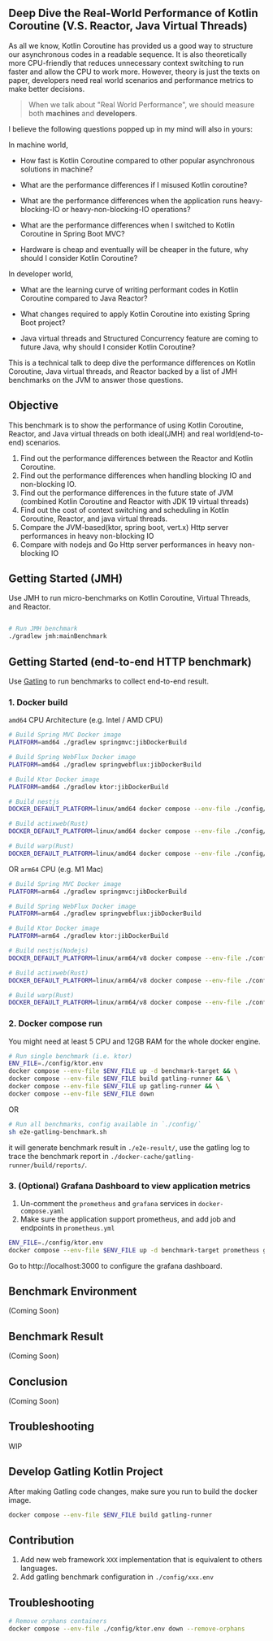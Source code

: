 ## Deep Dive the Real-World Performance of Kotlin Coroutine (V.S. Reactor, Java Virtual Threads)

As all we know, Kotlin Coroutine has provided us a good way to structure our asynchronous codes
in a readable sequence. It is also theoretically more CPU-friendly that reduces unnecessary context
switching to run faster and allow the CPU to work more. However, theory is just the texts on paper,
developers need real world scenarios and performance metrics to make better decisions.

> When we talk about "Real World Performance", we should measure both **machines** and **developers**.

I believe the following questions popped up in my mind will also in yours:

In machine world,

- How fast is Kotlin Coroutine compared to other popular asynchronous solutions in machine?

- What are the performance differences if I misused Kotlin coroutine?

- What are the performance differences when the application runs heavy-blocking-IO or
  heavy-non-blocking-IO operations?

- What are the performance differences when I switched to Kotlin Coroutine in Spring Boot MVC?

- Hardware is cheap and eventually will be cheaper in the future, why should I consider Kotlin Coroutine?

In developer world,

- What are the learning curve of writing performant codes in Kotlin Coroutine compared to Java Reactor?

- What changes required to apply Kotlin Coroutine into existing Spring Boot project?

- Java virtual threads and Structured Concurrency feature are coming to future Java, why should I consider Kotlin Coroutine?

This is a technical talk to deep dive the performance differences on Kotlin Coroutine,
Java virtual threads, and Reactor backed by a list of JMH benchmarks on the JVM to answer those questions.

## Objective

This benchmark is to show the performance of using Kotlin Coroutine, Reactor, and
Java virtual threads on both ideal(JMH) and real world(end-to-end) scenarios.

1. Find out the performance differences between the Reactor and Kotlin Coroutine.
2. Find out the performance differences when handling blocking IO and non-blocking IO.
3. Find out the performance differences in the future state of JVM (combined Kotlin Coroutine and Reactor with JDK 19 virtual threads)
4. Find out the cost of context switching and scheduling in Kotlin Coroutine, Reactor, and java virtual threads.
5. Compare the JVM-based(ktor, spring boot, vert.x) Http server performances in heavy non-blocking IO
6. Compare with nodejs and Go Http server performances in heavy non-blocking IO

## Getting Started (JMH)

Use JMH to run micro-benchmarks on Kotlin Coroutine, Virtual Threads, and Reactor.

```bash

# Run JMH benchmark
./gradlew jmh:mainBenchmark

```

## Getting Started (end-to-end HTTP benchmark)

Use [Gatling](https://gatling.io/) to run benchmarks to collect end-to-end result.

### 1. Docker build

`amd64` CPU Architecture (e.g. Intel / AMD CPU)

```bash
# Build Spring MVC Docker image
PLATFORM=amd64 ./gradlew springmvc:jibDockerBuild

# Build Spring WebFlux Docker image
PLATFORM=amd64 ./gradlew springwebflux:jibDockerBuild

# Build Ktor Docker image
PLATFORM=amd64 ./gradlew ktor:jibDockerBuild

# Build nestjs
DOCKER_DEFAULT_PLATFORM=linux/amd64 docker compose --env-file ./config/nestjs.env build

# Build actixweb(Rust)
DOCKER_DEFAULT_PLATFORM=linux/amd64 docker compose --env-file ./config/actixweb.env build

# Build warp(Rust)
DOCKER_DEFAULT_PLATFORM=linux/amd64 docker compose --env-file ./config/warp.env build

```

OR `arm64` CPU (e.g. M1 Mac)

```bash
# Build Spring MVC Docker image
PLATFORM=arm64 ./gradlew springmvc:jibDockerBuild

# Build Spring WebFlux Docker image
PLATFORM=arm64 ./gradlew springwebflux:jibDockerBuild

# Build Ktor Docker image
PLATFORM=arm64 ./gradlew ktor:jibDockerBuild

# Build nestjs(Nodejs)
DOCKER_DEFAULT_PLATFORM=linux/arm64/v8 docker compose --env-file ./config/nestjs.env build

# Build actixweb(Rust)
DOCKER_DEFAULT_PLATFORM=linux/arm64/v8 docker compose --env-file ./config/actixweb.env build

# Build warp(Rust)
DOCKER_DEFAULT_PLATFORM=linux/arm64/v8 docker compose --env-file ./config/warp.env build

```

### 2. Docker compose run

You might need at least 5 CPU and 12GB RAM for the whole docker engine.

```bash
# Run single benchmark (i.e. ktor)
ENV_FILE=./config/ktor.env
docker compose --env-file $ENV_FILE up -d benchmark-target && \
docker compose --env-file $ENV_FILE build gatling-runner && \
docker compose --env-file $ENV_FILE up gatling-runner && \
docker compose --env-file $ENV_FILE down
```

OR

```bash
# Run all benchmarks, config available in `./config/`
sh e2e-gatling-benchmark.sh
```

it will generate benchmark result in `./e2e-result/`,
use the gatling log to trace the benchmark report in `./docker-cache/gatling-runner/build/reports/`.

### 3. (Optional) Grafana Dashboard to view application metrics

1. Un-comment the `prometheus` and `grafana` services in `docker-compose.yaml`
2. Make sure the application support prometheus, and add job and endpoints in `prometheus.yml`

```bash
ENV_FILE=./config/ktor.env
docker compose --env-file $ENV_FILE up -d benchmark-target prometheus grafana &&
```

Go to http://localhost:3000 to configure the grafana dashboard.

## Benchmark Environment

(Coming Soon)

## Benchmark Result

(Coming Soon)

## Conclusion

(Coming Soon)

## Troubleshooting

WIP

## Develop Gatling Kotlin Project

After making Gatling code changes, make sure you run to build the docker image.

```bash
docker compose --env-file $ENV_FILE build gatling-runner
```

## Contribution

1. Add new web framework `XXX` implementation that is equivalent to others languages.
2. Add gatling benchmark configuration in `./config/xxx.env`

## Troubleshooting

```bash
# Remove orphans containers
docker compose --env-file ./config/ktor.env down --remove-orphans
```
